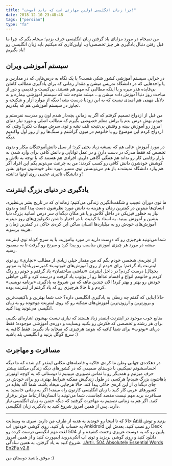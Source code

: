 ```yaml
---
title: "چرا زبان انگلیسی اولین مهارتی است که باید آموخت!"
date: 2018-12-10 23:48:48
tags: ["persian"]
type: "fa"
---
```


من نمیخام در مورد مزایای یاد گرفتن زبان انگلیسی حرف بزنم؛ میخام بگم که چرا ما قبل رفتن دنبال یادگیری هر چیز تخصصی‌ای، اولین‌کاری که میکنیم باید زبان انگلیسی رو یاد بگیریم!

## سیستم آموزشی ویران

در خرابی سیستم آموزشی کشور شکی هست؟ با یک نگاه به درس‌هایی که در مدارس و یا واحدهایی که در دانشگاه تدریس میشن و مقدار زمانی که برای یادگیری مطالب کاملن بی‌فایده هدر میره و یا اینکه مطالبی که مهم هم هستند، بی‌کیفیت و قدیمی و دور از مباحث روز دنیا آموزش داده میشن و... میشه متوجه شد که سیستم آموزشی بیماره و به دلایل مهمی هم امیدی نیست که به این زودیا درست بشه! دیگه از موارد آزار و شکنجه و تجاوز در سیستم آموزشی هم که بگذریم.

من قبل از ازدواج تصمیم گرفتم که اگر یه زمانی بچه‌دار شدم اون رو مدرسه نفرستم و خودم بهش درس بدم یا براش معلم خصوصی بگیرم که مطالب اصلی و مورد نیاز دنیای امروز رو آموزش ببینه و وقتش بی‌نتیجه تلف نشه و توی سرش مهملات نکنن! وقتی که ازدواج کردم این موضوع رو با خانومم در میون گزاشتم و سنگ‌ها رو از روز اول واکندیم دیگه.

در مورد آموزش عالی هم که نمیشه زیاد بحثی کرد؛ از سیل دانش‌آموختگان بیکار و بدون تخصص که فقط مدرک در دست دارن و در عمل توانایی و دانش کافی برای وارد شدن به بازار رقابتی کار رو نداند هم همگی آگاهی داریم. افرادی هم هستند که با توجه به تلاش و کوشش خودشون دانش کافی رو کسب کردند؛ من به جرعت می‌تونم بگم این افراد اگر هم وارد دانشگاه نمیشدند باز هم می‌تونستن توی مسیر مورد نظر خودشون موفق بشن و دانشگاه تاثیری عجیبی روی اونها نداشته!

## یادگیری در دنیای بزرگ اینترنت

ما توی دوران عجیب و شگفت‌انگیزی زندگی می‌کنیم؛ زمانه‌ای که در تاریخ بشر بی‌نظیره، انسان‌ها میتونن در کمترین زمان و هزینه به دانش مورد نظرشون دست پیدا کنند و بدون نیاز به حظور فیزیکی در داخل کلاس و یا هر مکان دیگه‌ای سر درس اساتید بزرگ دنیا بنشین و آموزش ببینید. یه استاد با کیفیت با در اختیار داشتن تکنولوژی‌های روز میتونه آموزش‌های خودش رو به میلیاردها انسان ساکن این کره‌ی خاکی در کمترین زمان و هزینه برسونه.

شما می‌تونید هرچیزی رو که دوست دارید در مورد بیاموزید، با یه سرچ کوتاه توی اینترنت میشه در مورد هر چیزی آموزش مناسب رو پیدا کرد و سرنخ رو گرفت تا به مقصود رسید.

از تجربه‌ی شخصی خودم بگم که من مقدار خیلی زیادی از مطالب «نجاری» رو توی اینترنت یاد گرفتم؛ برای خودم از روی آموزش‌های «یوتوب» کمپرسورباد(با یه موتور یخچال) درست کردم! در داخل اینترنت «نقاشی ساختمان» یاد گرفتم و خونم رو رنگ کردم و خانومم انواع و اقسام غذاها رو از یوتوب یاد گرفت و درست کرد و کلی خیاطی خودش رو بهتر و بهتر کرد! الان چندین ماهه که من شروع به یادگیری «برنامه نویسی» کردم و تا حالا هرچیزی رو که یاد گرفتم از اینترنت بوده.

حالا اینایی که گفتم چه ربطی به یادگیری انگلیسی داره؟ خب شما بهترین و باکیفیت‌ترین و بروزترین و ارزون‌ترین آموزش‌های ممکنه رو که روی اینترنت موجوده رو به زبان انگیسی می‌تونید پیدا کنید.

منابع خوب موجود در اینترنت اینقدر زیاد هستند که نیازی نیست بهشون اشاره‌ای بکنیم، برای هر رشته و تخصصی که فکرش رو بکنید وبسایت و دوره‌ی آموزشی موجوده؛ فقط دریای «یوتوب» برای شما کافیه که بتونید هرچیزی که میخاید یاد بگیرید. فقط کافیه یه سرچ گوگل بزنید و انگلیسی بلد باشید :)

## مسافرت و مهاجرت

در دهکده‌ی جهانی وطن ما کره‌ی خاکیه و فاصله‌های مکانی اینقدر کم شده که ما دیگه احساسشونم نمیکنیم، با دوستای صمیمی که در کشورهای دیگه زندگی میکنند بیشتر حرف میزنیم و همدیگر رو با تماس تصویری میبینیم تا دوستانی که یه کوچه اونورتر باهاشون بزرگ شیدم!
هرکسی در طول زندگیش ممکنه شرایط بهتری رو برای خودش در جای دیگه‌ای از این کره‌ی خاکی پیدا کنه، حالا هرجایی میخاد باشه، شما اگه بخاید در کشورهای عربی کار کنید با زبان انگلیسی کارتون راه میفته! اگر یه زمانی خاستید به مسافرت برید مهم نیست مقصد کجاست، شما می‌تونید با انسان‌ها ارتباط موثر برقرار کنید. اگر هم یه زمانی تصمیم به مهاجرت گرفتید که دیگه حتمن به زبان انگلیسی نیاز دارید. پس از همین امروز شروع کنید به یادگیری زبان انگلیسی.

---

حالا که تا اینجا رو خوندید یه هدیه از طرف من دارید. سری به وبسایت [Anki](https://ankiweb.net/decks) بزنید و توش یه حساب باز کنید. روی گوشی خودتون اپ Ankidroid رو نصب کنید. بعدش این Deck پایین رو که یه دوست عزیزی زحمت کشیده و از 504 لغت مهم انگیسی درست کرده رو دانلود کنید و روی گوشی بریزید و توی اپ آنکی‌دروید ایمپورت کنید و از همین امروز شروع کنید به یاد گرفتن. به همین سادگی.
[.:Arti:. 504 Absolutely Essential Words En2Fa v2.8](https://ankiweb.net/shared/info/507977045)

موفق باشید دوستان من :)
